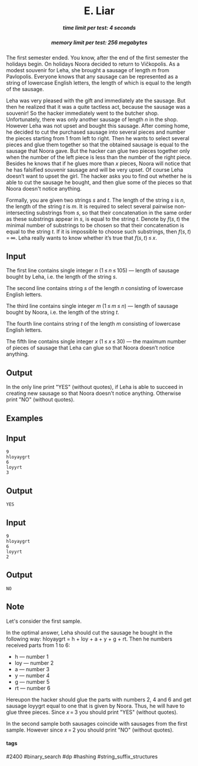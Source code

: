 <h1 style='text-align: center;'> E. Liar</h1>

<h5 style='text-align: center;'>time limit per test: 4 seconds</h5>
<h5 style='text-align: center;'>memory limit per test: 256 megabytes</h5>

The first semester ended. You know, after the end of the first semester the holidays begin. On holidays Noora decided to return to Vičkopolis. As a modest souvenir for Leha, she brought a sausage of length *m* from Pavlopolis. Everyone knows that any sausage can be represented as a string of lowercase English letters, the length of which is equal to the length of the sausage.

Leha was very pleased with the gift and immediately ate the sausage. But then he realized that it was a quite tactless act, because the sausage was a souvenir! So the hacker immediately went to the butcher shop. Unfortunately, there was only another sausage of length *n* in the shop. However Leha was not upset and bought this sausage. After coming home, he decided to cut the purchased sausage into several pieces and number the pieces starting from 1 from left to right. Then he wants to select several pieces and glue them together so that the obtained sausage is equal to the sausage that Noora gave. But the hacker can glue two pieces together only when the number of the left piece is less than the number of the right piece. Besides he knows that if he glues more than *x* pieces, Noora will notice that he has falsified souvenir sausage and will be very upset. Of course Leha doesn’t want to upset the girl. The hacker asks you to find out whether he is able to cut the sausage he bought, and then glue some of the pieces so that Noora doesn't notice anything.

Formally, you are given two strings *s* and *t*. The length of the string *s* is *n*, the length of the string *t* is *m*. It is required to select several pairwise non-intersecting substrings from *s*, so that their concatenation in the same order as these substrings appear in *s*, is equal to the string *t*. Denote by *f*(*s*, *t*) the minimal number of substrings to be chosen so that their concatenation is equal to the string *t*. If it is impossible to choose such substrings, then *f*(*s*, *t*) = ∞. Leha really wants to know whether it’s true that *f*(*s*, *t*) ≤ *x*.

## Input

The first line contains single integer *n* (1 ≤ *n* ≤ 105) — length of sausage bought by Leha, i.e. the length of the string *s*.

The second line contains string *s* of the length *n* consisting of lowercase English letters.

The third line contains single integer *m* (1 ≤ *m* ≤ *n*) — length of sausage bought by Noora, i.e. the length of the string *t*.

The fourth line contains string *t* of the length *m* consisting of lowercase English letters.

The fifth line contains single integer *x* (1 ≤ *x* ≤ 30) — the maximum number of pieces of sausage that Leha can glue so that Noora doesn’t notice anything.

## Output

In the only line print "YES" (without quotes), if Leha is able to succeed in creating new sausage so that Noora doesn't notice anything. Otherwise print "NO" (without quotes).

## Examples

## Input


```
9  
hloyaygrt  
6  
loyyrt  
3  

```
## Output


```
YES  

```
## Input


```
9  
hloyaygrt  
6  
loyyrt  
2  

```
## Output


```
NO  

```
## Note

Let's consider the first sample.

In the optimal answer, Leha should cut the sausage he bought in the following way: hloyaygrt = h + loy + a + y + g + rt. Then he numbers received parts from 1 to 6:

* h — number 1
* loy — number 2
* a — number 3
* y — number 4
* g — number 5
* rt — number 6

Hereupon the hacker should glue the parts with numbers 2, 4 and 6 and get sausage loyygrt equal to one that is given by Noora. Thus, he will have to glue three pieces. Since *x* = 3 you should print "YES" (without quotes).

In the second sample both sausages coincide with sausages from the first sample. However since *x* = 2 you should print "NO" (without quotes).



#### tags 

#2400 #binary_search #dp #hashing #string_suffix_structures 